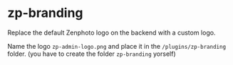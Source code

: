 zp-branding
===========

Replace the default Zenphoto logo on the backend with a custom logo.

Name the logo <code>zp-admin-logo.png</code> and place it in the <code>/plugins/zp-branding</code> folder.
(you have to create the folder <code>zp-branding</code> yorself)
